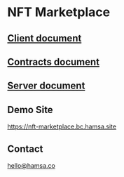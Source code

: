 # NFT Marketplace

## [Client document](client/README.md)

## [Contracts document](contracts/README.md)

## [Server document](server/README.md)

## Demo Site
https://nft-marketplace.bc.hamsa.site

## Contact
[hello@hamsa.co](mailto:hello@hamsa.co)
